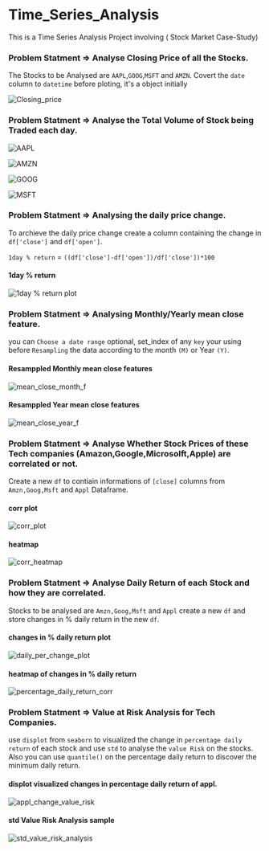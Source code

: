 # Time_Series_Analysis
This is a Time Series Analysis Project involving ( Stock Market Case-Study)

###  Problem Statment => Analyse Closing Price of all the Stocks.

The Stocks to be Analysed are `AAPL`,`GOOG`,`MSFT` and `AMZN`. 
Covert the `date` column to `datetime` before ploting, it's a object initially

![Closing_price](https://user-images.githubusercontent.com/42388234/158672516-99f52c26-65bd-4dca-872b-d85580deb0b5.png)


###  Problem Statment => Analyse the Total Volume of Stock being Traded each day.

![AAPL](https://user-images.githubusercontent.com/42388234/158672799-bf4caea6-1799-4dec-a172-a70d52dca461.png)

![AMZN](https://user-images.githubusercontent.com/42388234/158672819-05d79f44-abe9-414f-8e3d-0bdf0dc762b8.png)

![GOOG](https://user-images.githubusercontent.com/42388234/158672825-0b7b2764-9508-49fb-93d9-5706b99e51f2.png)

![MSFT](https://user-images.githubusercontent.com/42388234/158672837-f08d401a-1743-4fa8-a64f-7b170aebaf70.png)


###  Problem Statment => Analysing  the daily price change.

 To archieve the daily price change create a column containing the change in  `df['close']` and `df['open']`. 
 
 `1day % return`  = `((df['close']-df['open'])/df['close'])*100` 
 
 #### 1day % return
 ![1day % return plot](https://user-images.githubusercontent.com/42388234/159098458-17e0ade2-7b25-460b-b5ac-1f770f8430f0.png)

 
###  Problem Statment => Analysing  Monthly/Yearly mean close feature.
 
you can `Choose a date range` optional, set_index of any `key` your using before `Resampling` the data according to the month `(M)` or Year `(Y)`.

#### Resamppled Monthly mean close features
![mean_close_month_f](https://user-images.githubusercontent.com/42388234/159098726-d5dc38e3-cfc1-44d2-9453-b486309173e3.png)


#### Resamppled Year mean close features
![mean_close_year_f](https://user-images.githubusercontent.com/42388234/159098549-2d069df2-9750-490e-b034-b2bb3777eb64.png)


###  Problem Statment => Analyse Whether Stock Prices of these Tech companies (Amazon,Google,Microsolft,Apple) are correlated or not.

Create a new `df` to contiain informations of `[close]` columns from `Amzn,Goog,Msft` and `Appl` Dataframe. 

#### corr plot
![corr_plot](https://user-images.githubusercontent.com/42388234/159132542-84bc1024-5547-4315-8d16-67b39b025330.png)

#### heatmap
![corr_heatmap](https://user-images.githubusercontent.com/42388234/159132609-dc1a35b7-0660-4885-ba66-bcfef1e7610d.png)

###  Problem Statment => Analyse Daily Return of each Stock and how they are correlated.

Stocks to be analysed are `Amzn,Goog,Msft` and `Appl` create a new `df` and store changes in % daily return in the new `df`.

#### changes in % daily return plot
![daily_per_change_plot](https://user-images.githubusercontent.com/42388234/159132644-fc6eb067-9e81-451d-8729-dd876416744a.png)

#### heatmap of changes in % daily return 
![percentage_daily_return_corr](https://user-images.githubusercontent.com/42388234/159132665-bd5079c6-c4a5-414d-873e-a7274a368af5.png)

### Problem Statment => Value at Risk Analysis for Tech Companies.

use `displot` from `seaborn` to visualized the change in `percentage daily return` of each stock and use `std` to analyse the `value Risk` on the stocks. Also you can use `quantile()` on the percentage daily return to discover the minimum daily return.

#### displot visualized changes in percentage daily return of appl.
![appl_change_value_risk](https://user-images.githubusercontent.com/42388234/159132679-8feea396-390e-4c2b-88ac-7a0ca15df5fd.png)

#### std Value Risk Analysis sample
![std_value_risk_analysis](https://user-images.githubusercontent.com/42388234/159132738-531d37e9-96b7-452d-93c6-3866ef312391.png)












